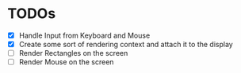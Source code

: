 # TODOs

+ [x] Handle Input from Keyboard and Mouse
+ [x] Create some sort of rendering context and attach it to the display
+ [ ] Render Rectangles on the screen
+ [ ] Render Mouse on the screen
